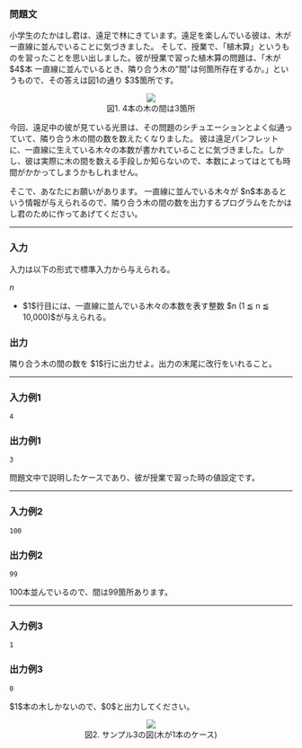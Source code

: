 
<div>

<div>

<div>

<section>

### **問題文**

<p>
小学生のたかはし君は、遠足で林にきています。遠足を楽しんでいる彼は、木が一直線に並んでいることに気づきました。
そして、授業で、「植木算」というものを習ったことを思い出しました。彼が授業で習った植木算の問題は、「木が $4$本 一直線に並んでいるとき、隣り合う木の"間"は何箇所存在するか。」というもので、その答えは図1の通り $3$箇所です。
</p>

<center>

<img src="http://abc007.contest.atcoder.jp/img/abc/007/1-1.png">

</img>

</center>

<center>
図1. 4本の木の間は3箇所
</center>

<p>

</p>

<p>
今回、遠足中の彼が見ている光景は、その問題のシチュエーションとよく似通っていて、隣り合う木の間の数を数えたくなりました。
彼は遠足パンフレットに、一直線に生えている木々の本数が書かれていることに気づきました。しかし、彼は実際に木の間を数える手段しか知らないので、本数によってはとても時間がかかってしまうかもしれません。
</p>

<p>
そこで、あなたにお願いがあります。
一直線に並んでいる木々が $n$本あるという情報が与えられるので、隣り合う木の間の数を出力するプログラムをたかはし君のために作ってあげてください。
</p>

</section>

</div>

---

<div>

<div>

<section>

### **入力**

<p>
入力は以下の形式で標準入力から与えられる。
</p>

<div>

$n$
</div>

<ul>

<li>
$1$行目には、一直線に並んでいる木々の本数を表す整数 $n (1 ≦ n ≦ 10,000)$が与えられる。
</li>

</ul>

</section>

</div>

<div>

<section>

### **出力**

<p>
隣り合う木の間の数を $1$行に出力せよ。出力の末尾に改行をいれること。
</p>

</section>

</div>

</div>

---

<div>

<section>

### **入力例1**

```
4
```

</section>

</div>

<div>

<section>

### **出力例1**

```
3
```

<p>
問題文中で説明したケースであり、彼が授業で習った時の値設定です。
</p>

</section>

</div>

---

<div>

<section>

### **入力例2**

```
100
```

</section>

</div>

<div>

<section>

### **出力例2**

```
99
```

<p>
100本並んでいるので、間は99箇所あります。
</p>

</section>

</div>

---

<div>

<section>

### **入力例3**

```
1
```

</section>

</div>

<div>

<section>

### **出力例3**

```
0
```

<p>
$1$本の木しかないので、$0$と出力してください。
</p>

<center>

<img src="http://abc007.contest.atcoder.jp/img/abc/007/1-2.png">

</img>

</center>

<center>
図2. サンプル3の図(木が1本のケース)
</center>

</section>

</div>

</div>

</div>

